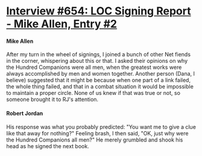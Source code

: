 # [Interview #654: LOC Signing Report - Mike Allen, Entry #2](https://www.theoryland.com/intvmain.php?i=654#2)

#### Mike Allen

After my turn in the wheel of signings, I joined a bunch of other Net fiends in the corner, whispering about this or that. I asked their opinions on why the Hundred Companions were all men, when the greatest works were always accomplished by men and women together. Another person (Dana, I believe) suggested that it might be because when one part of a link failed, the whole thing failed, and that in a combat situation it would be impossible to maintain a proper circle. None of us knew if that was true or not, so someone brought it to RJ's attention.

#### Robert Jordan

His response was what you probably predicted: "You want me to give a clue like that away for nothing?" Feeling brash, I then said, "OK, just why were the Hundred Companions all men?" He merely grumbled and shook his head as he signed the next book.


